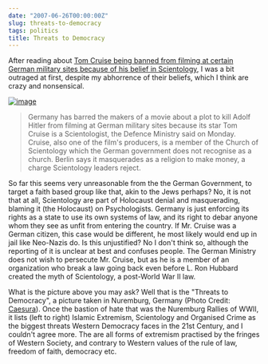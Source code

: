 ```yaml
---
date: "2007-06-26T00:00:00Z"
slug: threats-to-democracy
tags: politics
title: Threats to Democracy
---
```


After reading about [Tom Cruise
being banned from filming at certain German military sites because of
his belief in
Scientology](http://uk.reuters.com/article/entertainmentNews/idUKL253889920070625?feedType=RSS&rpc=451&sp=true),
I was a bit outraged at first, despite my abhorrence of their beliefs,
which I think are crazy and nonsensical.  
  
[![image](http://2.bp.blogspot.com/_4VvLQrhTX4I/RoDgYqFBZfI/AAAAAAAAAy4/WhYOunewTXY/s320/Scientology_warning_leaflet.jpg)](http://en.wikipedia.org/wiki/Image:Scientology_warning_leaflet.jpg)
> Germany has barred the makers of a movie about a plot to kill Adolf
> Hitler from filming at German military sites because its star Tom
> Cruise is a Scientologist, the Defence Ministry said on Monday.
> Cruise, also one of the film's producers, is a member of the Church of
> Scientology which the German government does not recognise as a
> church. Berlin says it masquerades as a religion to make money, a
> charge Scientology leaders reject.

So far this seems very unreasonable from the the German Government, to
target a faith based group like that, akin to the Jews perhaps? No, it
is not that at all, Scientology are part of Holocaust denial and
masquerading, blaming it (the Holocaust) on Psychologists. Germany is
just enforcing its rights as a state to use its own systems of law, and
its right to debar anyone whom they see as unfit from entering the
country. If Mr. Cruise was a German citizen, this case would be
different, he most likely would end up in jail like Neo-Nazis do. Is
this unjustified? No I don't think so, although the reporting of it is
unclear at best and confuses people. The German Ministry does not wish
to persecute Mr. Cruise, but as he is a member of an organization who
break a law going back even before L. Ron Hubbard created the myth of
Scientology, a post-World War II law.

What is the picture above you may ask? Well that is the "Threats to
Democracy", a picture taken in Nuremburg, Germany (Photo Credit:
[Caesura](http://en.wikipedia.org/wiki/User:Caesura)). Once the bastion
of hate that was the Nuremburg Rallies of WWII, it lists (left to right)
Islamic Extremism, Scientology and Organised Crime as the biggest
threats Western Democracy faces in the 21st Century, and I couldn't
agree more. The are all forms of extremism practised by the fringes of
Western Society, and contrary to Western values of the rule of law,
freedom of faith, democracy etc.
